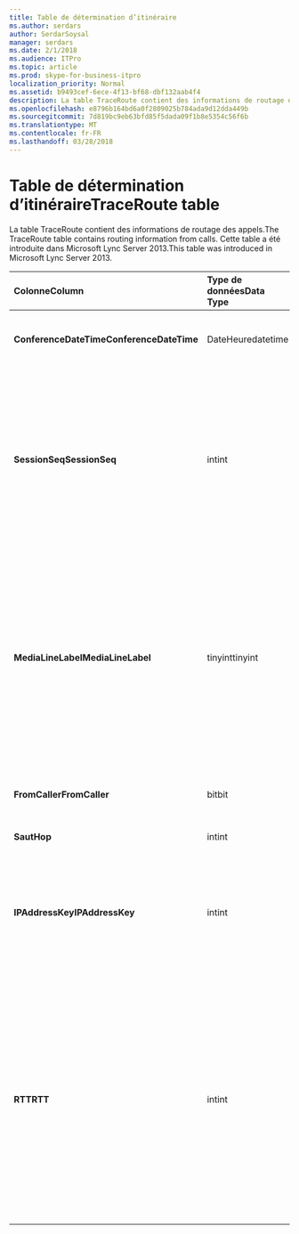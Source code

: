 ```yaml
---
title: Table de détermination d’itinéraire
ms.author: serdars
author: SerdarSoysal
manager: serdars
ms.date: 2/1/2018
ms.audience: ITPro
ms.topic: article
ms.prod: skype-for-business-itpro
localization_priority: Normal
ms.assetid: b9493cef-6ece-4f13-bf68-dbf132aab4f4
description: La table TraceRoute contient des informations de routage des appels. Cette table a été introduite dans Microsoft Lync Server 2013.
ms.openlocfilehash: e8796b164bd6a0f2809025b784ada9d12dda449b
ms.sourcegitcommit: 7d819bc9eb63bfd85f5dada09f1b8e5354c56f6b
ms.translationtype: MT
ms.contentlocale: fr-FR
ms.lasthandoff: 03/28/2018
---
```

# <a name="traceroute-table"></a><span data-ttu-id="286d7-104">Table de détermination d’itinéraire</span><span class="sxs-lookup"><span data-stu-id="286d7-104">TraceRoute table</span></span>
 
<span data-ttu-id="286d7-105">La table TraceRoute contient des informations de routage des appels.</span><span class="sxs-lookup"><span data-stu-id="286d7-105">The TraceRoute table contains routing information from calls.</span></span> <span data-ttu-id="286d7-106">Cette table a été introduite dans Microsoft Lync Server 2013.</span><span class="sxs-lookup"><span data-stu-id="286d7-106">This table was introduced in Microsoft Lync Server 2013.</span></span>
  
|<span data-ttu-id="286d7-107">**Colonne**</span><span class="sxs-lookup"><span data-stu-id="286d7-107">**Column**</span></span>|<span data-ttu-id="286d7-108">**Type de données**</span><span class="sxs-lookup"><span data-stu-id="286d7-108">**Data Type**</span></span>|<span data-ttu-id="286d7-109">**Index de la clé**</span><span class="sxs-lookup"><span data-stu-id="286d7-109">**Key/Index**</span></span>|<span data-ttu-id="286d7-110">**Détails**</span><span class="sxs-lookup"><span data-stu-id="286d7-110">**Details**</span></span>|
|:-----|:-----|:-----|:-----|
|<span data-ttu-id="286d7-111">**ConferenceDateTime**</span><span class="sxs-lookup"><span data-stu-id="286d7-111">**ConferenceDateTime**</span></span> <br/> |<span data-ttu-id="286d7-112">DateHeure</span><span class="sxs-lookup"><span data-stu-id="286d7-112">datetime</span></span>  <br/> |<span data-ttu-id="286d7-113">Primaires et étrangères</span><span class="sxs-lookup"><span data-stu-id="286d7-113">Primary, Foreign</span></span>  <br/> |<span data-ttu-id="286d7-114">Date et heure de début de l’appel.</span><span class="sxs-lookup"><span data-stu-id="286d7-114">Date and time that the call began.</span></span>  <br/> |
|<span data-ttu-id="286d7-115">**SessionSeq**</span><span class="sxs-lookup"><span data-stu-id="286d7-115">**SessionSeq**</span></span> <br/> |<span data-ttu-id="286d7-116">int</span><span class="sxs-lookup"><span data-stu-id="286d7-116">int</span></span>  <br/> |<span data-ttu-id="286d7-117">Primaires et étrangères</span><span class="sxs-lookup"><span data-stu-id="286d7-117">Primary, Foreign</span></span>  <br/> |<span data-ttu-id="286d7-118">Identificateur unique utilisé pour faire la distinction entre plusieurs appels peuvent avoir commencé à la même date et en même temps.</span><span class="sxs-lookup"><span data-stu-id="286d7-118">Unique identifier used to distinguish between multiple calls that might have begun on the same date and at the same time.</span></span>  <br/> |
|<span data-ttu-id="286d7-119">**MediaLineLabel**</span><span class="sxs-lookup"><span data-stu-id="286d7-119">**MediaLineLabel**</span></span> <br/> |<span data-ttu-id="286d7-120">tinyint</span><span class="sxs-lookup"><span data-stu-id="286d7-120">tinyint</span></span>  <br/> |<span data-ttu-id="286d7-121">Primaires et étrangères</span><span class="sxs-lookup"><span data-stu-id="286d7-121">Primary, Foreign</span></span>  <br/> |<span data-ttu-id="286d7-122">Représente le type de ligne vidéo utilisé dans l’appel.</span><span class="sxs-lookup"><span data-stu-id="286d7-122">Represents the type of video line used in the call.</span></span> <span data-ttu-id="286d7-123">Les valeurs autorisées sont les suivantes :</span><span class="sxs-lookup"><span data-stu-id="286d7-123">Allowed values are:</span></span>  <br/> <span data-ttu-id="286d7-124">0 - audio</span><span class="sxs-lookup"><span data-stu-id="286d7-124">0 - Audio</span></span>  <br/> <span data-ttu-id="286d7-125">1 - vidéo</span><span class="sxs-lookup"><span data-stu-id="286d7-125">1 - Video</span></span>  <br/> <span data-ttu-id="286d7-126">2 - vidéo panoramique</span><span class="sxs-lookup"><span data-stu-id="286d7-126">2 - Panoramic video</span></span>  <br/> <span data-ttu-id="286d7-127">3 - application/RDS</span><span class="sxs-lookup"><span data-stu-id="286d7-127">3 - Application/Desktop sharing</span></span>  <br/> |
|<span data-ttu-id="286d7-128">**FromCaller**</span><span class="sxs-lookup"><span data-stu-id="286d7-128">**FromCaller**</span></span> <br/> |<span data-ttu-id="286d7-129">bit</span><span class="sxs-lookup"><span data-stu-id="286d7-129">bit</span></span>  <br/> |<span data-ttu-id="286d7-130">Principal</span><span class="sxs-lookup"><span data-stu-id="286d7-130">Primary</span></span>  <br/> |<span data-ttu-id="286d7-131">Point de terminaison ayant passé l’appel.</span><span class="sxs-lookup"><span data-stu-id="286d7-131">Endpoint that placed the call.</span></span>  <br/> |
|<span data-ttu-id="286d7-132">**Saut**</span><span class="sxs-lookup"><span data-stu-id="286d7-132">**Hop**</span></span> <br/> |<span data-ttu-id="286d7-133">int</span><span class="sxs-lookup"><span data-stu-id="286d7-133">int</span></span>  <br/> ||<span data-ttu-id="286d7-134">Tronçon réseau /</span><span class="sxs-lookup"><span data-stu-id="286d7-134">Network hop/</span></span>  <br/> |
|<span data-ttu-id="286d7-135">**IPAddressKey**</span><span class="sxs-lookup"><span data-stu-id="286d7-135">**IPAddressKey**</span></span> <br/> |<span data-ttu-id="286d7-136">int</span><span class="sxs-lookup"><span data-stu-id="286d7-136">int</span></span>  <br/> |<span data-ttu-id="286d7-137">Étrangère</span><span class="sxs-lookup"><span data-stu-id="286d7-137">Foreign</span></span>  <br/> |<span data-ttu-id="286d7-138">Identificateur unique de l’adresse IP.</span><span class="sxs-lookup"><span data-stu-id="286d7-138">Unique identifier for the IP address.</span></span> <span data-ttu-id="286d7-139">Informations d’adresse IP sont stockées dans la [table d’adresse IP](ipaddress.md).</span><span class="sxs-lookup"><span data-stu-id="286d7-139">IP address information is stored in the [IPAddress table](ipaddress.md).</span></span>  <br/> |
|<span data-ttu-id="286d7-140">**RTT**</span><span class="sxs-lookup"><span data-stu-id="286d7-140">**RTT**</span></span> <br/> |<span data-ttu-id="286d7-141">int</span><span class="sxs-lookup"><span data-stu-id="286d7-141">int</span></span>  <br/> ||<span data-ttu-id="286d7-142">Délai d’aller-retour.</span><span class="sxs-lookup"><span data-stu-id="286d7-142">Roundtrip time.</span></span> <span data-ttu-id="286d7-143">Le délai d’aller-retour mesure la quantité de temps que nécessaire à un paquet voix atteindre sa destination et puis envoyer une notification de rappel qu’il a été reçu.</span><span class="sxs-lookup"><span data-stu-id="286d7-143">The roundtrip time measures the amount of time it takes for a voice packet to reach its destination and then send back notification that it was received.</span></span>  <br/> |
   

